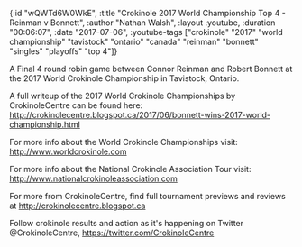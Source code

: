 {:id "wQWTd6W0WkE",
 :title "Crokinole 2017 World Championship Top 4 - Reinman v Bonnett",
 :author "Nathan Walsh",
 :layout :youtube,
 :duration "00:06:07",
 :date "2017-07-06",
 :youtube-tags
 ["crokinole"
  "2017"
  "world championship"
  "tavistock"
  "ontario"
  "canada"
  "reinman"
  "bonnett"
  "singles"
  "playoffs"
  "top 4"]}


A Final 4 round robin game between Connor Reinman and Robert Bonnett at the 2017 World Crokinole Championship in Tavistock, Ontario.

A full writeup of the 2017 World Crokinole Championships by CrokinoleCentre can be found here: http://crokinolecentre.blogspot.ca/2017/06/bonnett-wins-2017-world-championship.html

For more info about the World Crokinole Championships visit: http://www.worldcrokinole.com

For more info about the National Crokinole Association Tour visit: http://www.nationalcrokinoleassociation.com

For more from CrokinoleCentre, find full tournament previews and reviews at http://crokinolecentre.blogspot.ca

Follow crokinole results and action as it's happening on Twitter @CrokinoleCentre, https://twitter.com/CrokinoleCentre
